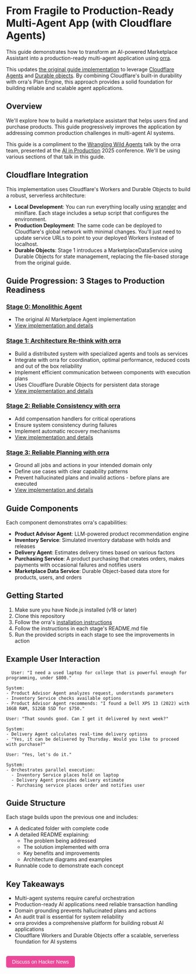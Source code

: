 # From Fragile to Production-Ready Multi-Agent App (with Cloudflare Agents)

This guide demonstrates how to transform an AI-powered Marketplace Assistant into a production-ready multi-agent application using [orra](https://github.com/orra-dev/orra).

This updates [the original guide implementation](https://github.com/orra-dev/agent-fragile-to-prod-guide) to leverage [Cloudflare Agents](https://developers.cloudflare.com/agents/) and [Durable objects](https://developers.cloudflare.com/durable-objects/). By combining Cloudflare's built-in durability with orra's Plan Engine, this approach provides a solid foundation for building reliable and scalable agent applications.

## Overview

We'll explore how to build a marketplace assistant that helps users find and purchase products. This guide progressively improves the application by addressing common production challenges in multi-agent AI systems.

This guide is a compliment to the [Wrangling Wild Agents](https://docs.google.com/presentation/d/1hTegIOTg4tuzU2EJck_dkWYUqw9VsthHtKBmNNJJ1vI/edit?usp=sharing) talk by the orra team, presented at the [AI in Production](https://home.mlops.community/home/videos/wrangling-wild-agents-ezo-saleh-and-aisha-yusaf-ai-in-production-2025-03-21) 2025 conference. We'll be using various sections of that talk in this guide.

## Cloudflare Integration 

This implementation uses Cloudflare's Workers and Durable Objects to build a robust, serverless architecture:

- **Local Development**: You can run everything locally using [wrangler](https://developers.cloudflare.com/workers/wrangler/) and miniflare. Each stage includes a setup script that configures the environment.
- **Production Deployment**: The same code can be deployed to Cloudflare's global network with minimal changes. You'll just need to update service URLs to point to your deployed Workers instead of localhost.
- **Durable Objects**: Stage 1 introduces a MarketplaceDataService using Durable Objects for state management, replacing the file-based storage from the original guide.

## Guide Progression: 3 Stages to Production Readiness

### [Stage 0: Monolithic Agent](./monolithic-app)
- The original AI Marketplace Agent implementation
- [View implementation and details](./monolithic-app/README.md)

### [Stage 1: Architecture Re-think with orra](./stage1-architecture)
- Build a distributed system with specialized agents and tools as services
- Integrate with orra for coordination, optimal performance, reduced costs and out of the box reliability 
- Implement efficient communication between components with execution plans
- Uses Cloudflare Durable Objects for persistent data storage
- [View implementation and details](./stage1-architecture/README.md)

### [Stage 2: Reliable Consistency with orra](./stage2-consistency)
- Add compensation handlers for critical operations
- Ensure system consistency during failures
- Implement automatic recovery mechanisms
- [View implementation and details](./stage2-consistency/README.md)

### [Stage 3: Reliable Planning with orra](./stage3-grounding)
- Ground all jobs and actions in your intended domain only
- Define use cases with clear capability patterns
- Prevent hallucinated plans and invalid actions - before plans are executed
- [View implementation and details](./stage3-grounding/README.md)

## Guide Components

Each component demonstrates orra's capabilities:

- **Product Advisor Agent**: LLM-powered product recommendation engine
- **Inventory Service**: Simulated inventory database with holds and releases
- **Delivery Agent**: Estimates delivery times based on various factors
- **Purchasing Service**: A product purchasing that creates orders, makes payments with occasional failures and notifies users
- **Marketplace Data Service**: Durable Object-based data store for products, users, and orders

## Getting Started

1. Make sure you have Node.js installed (v18 or later)
2. Clone this repository
3. Follow the orra's [installation instructions](https://github.com/orra-dev/orra?tab=readme-ov-file#installation)
4. Follow the instructions in each stage's README.md file
5. Run the provided scripts in each stage to see the improvements in action

## Example User Interaction

```
  User: "I need a used laptop for college that is powerful enough for programming, under $800."

System:
- Product Advisor Agent analyzes request, understands parameters
- Inventory Service checks available options
- Product Advisor Agent recommends: "I found a Dell XPS 13 (2022) with 16GB RAM, 512GB SSD for $750."

User: "That sounds good. Can I get it delivered by next week?"

System:
- Delivery Agent calculates real-time delivery options
- "Yes, it can be delivered by Thursday. Would you like to proceed with purchase?"

User: "Yes, let's do it."

System:
- Orchestrates parallel execution:
  - Inventory Service places hold on laptop
  - Delivery Agent provides delivery estimate
  - Purchasing service places order and notifies user
```

## Guide Structure

Each stage builds upon the previous one and includes:
- A dedicated folder with complete code
- A detailed README explaining:
    - The problem being addressed
    - The solution implemented with orra
    - Key benefits and improvements
    - Architecture diagrams and examples
- Runnable code to demonstrate each concept

## Key Takeaways

- Multi-agent systems require careful orchestration
- Production-ready AI applications need reliable transaction handling
- Domain grounding prevents hallucinated plans and actions
- An audit trail is essential for system reliability
- orra provides a comprehensive platform for building robust AI applications
- Cloudflare Workers and Durable Objects offer a scalable, serverless foundation for AI systems

<br/>
<a href="https://news.ycombinator.com/submitlink?u=https://github.com/orra-dev/agent-fragile-to-prod-guide-with-cf-agents&t=From%20Fragile%20to%20Production-Ready%20Multi-Agent%20App%20With%20Cloudflare%20Agents" style="display: inline-block; background-color: #EC4899; color: white; font-family: sans-serif; font-size: 14px; padding: 8px 16px; border-radius: 5px; text-decoration: none;">Discuss on Hacker News</a>
